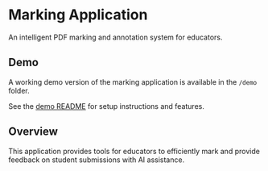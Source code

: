 # Marking Application

An intelligent PDF marking and annotation system for educators.

## Demo

A working demo version of the marking application is available in the `/demo` folder.

See the [demo README](demo/README.md) for setup instructions and features.

## Overview

This application provides tools for educators to efficiently mark and provide feedback on student submissions with AI assistance.